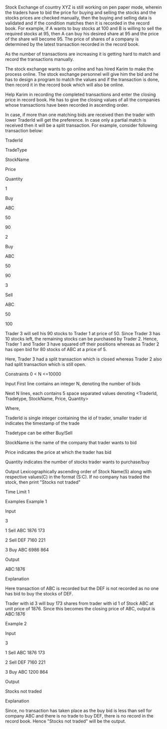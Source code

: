 Stock Exchange of country XYZ is still working on pen paper mode, wherein the traders have to bid the price for buying and selling the stocks and the stocks prices are checked manually, then the buying and selling data is validated and if the condition matches then it is recorded in the record book. For example, if A wants to buy stocks at 100 and B is willing to sell the required stocks at 95, then A can buy his desired share at 95 and the price of the share will become 95. The price of shares of a company is determined by the latest transaction recorded in the record book.

As the number of transactions are increasing it is getting hard to match and record the transactions manually.

The stock exchange wants to go online and has hired Karim to make the process online. The stock exchange personnel will give him the bid and he has to design a program to match the values and if the transaction is done, then record it in the record book which will also be online.

Help Karim in recording the completed transactions and enter the closing price in record book. He has to give the closing values of all the companies whose transactions have been recorded in ascending order.

In case, if more than one matching bids are received then the trader with lower TraderId will get the preference. In case only a partial match is received then it will be a split transaction. For example, consider following transaction below:

TraderId

TradeType

StockName

Price

Quantity

1

Buy

ABC

50

90

2

Buy

ABC

50

90

3

Sell

ABC

50

100

Trader 3 will sell his 90 stocks to Trader 1 at price of 50. Since Trader 3 has 10 stocks left, the remaining stocks can be purchased by Trader 2. Hence, Trader 1 and Trader 3 have squared off their positions whereas as Trader 2 has open bid for 80 stocks of ABC at a price of 5.

Here, Trader 3 had a split transaction which is closed whereas Trader 2 also had split transaction which is still open.

Constraints
0 < N <=10000

Input
First line contains an integer N, denoting the number of bids

Next N lines, each contains 5 space separated values denoting <TraderId, Tradetype, StockName, Price, Quantity>

Where,

TraderId is single integer containing the id of trader, smaller trader id indicates the timestamp of the trade

Tradetype can be either Buy/Sell

StockName is the name of the company that trader wants to bid

Price indicates the price at which the trader has bid

Quantity indicates the number of stocks trader wants to purchase/buy

Output
Lexicographically ascending order of Stock Name(S) along with respective values(C) in the format (S:C). If no company has traded the stock, then print "Stocks not traded"

Time Limit
1

Examples
Example 1

Input

3

1 Sell ABC 1876 173

2 Sell DEF 7160 221

3 Buy ABC 6986 864

Output

ABC:1876

Explanation

Here transaction of ABC is recorded but the DEF is not recorded as no one has bid to buy the stocks of DEF.

Trader with id 3 will buy 173 shares from trader with id 1 of Stock ABC at unit price of 1876. Since this becomes the closing price of ABC, output is ABC:1876

 

Example 2

Input

3

1 Sell ABC 1876 173

2 Sell DEF 7160 221

3 Buy ABC 1200 864

 

Output

Stocks not traded

 

Explanation

Since, no transaction has taken place as the buy bid is less than sell for company ABC and there is no trade to buy DEF, there is no record in the record book. Hence "Stocks not traded" will be the output.